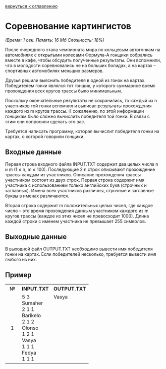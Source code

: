 <a href="/README.md">вернуться к оглавлению</a><br>

<h1>Соревнование картингистов</h1>
<i>(Время: 1&nbsp;сек. Память: 16 Мб&nbsp;Сложность: 18%)</i>

<p class=text>
После очередного этапа чемпионата мира по кольцевым автогонкам на автомобилях с открытыми колесами Формула-А гонщики собрались вместе в кафе, чтобы обсудить полученные результаты. Они вспомнили, что в молодости соревновались не на больших болидах, а на картах – спортивных автомобилях меньших размеров.
</p>
<p class=text>
Друзья решили выяснить победителя в одной из гонок на картах. Победителем гонки являлся тот гонщик, у которого суммарное время прохождения всех кругов трассы было минимальным.
</p>
<p class=text>
Поскольку окончательные результаты не сохранились, то каждый из n участников той гонки вспомнил и выписал результаты прохождения каждого из m кругов трассы. К сожалению, по этой информации гонщикам было сложно вычислить победителя той гонки. В связи с этим они попросили сделать это вас. 
</p>
<p class=text>
Требуется написать программу, которая вычислит победителя гонки на картах, о которой говорили гонщики.
</p>

<h2>Входные данные</h2>

<p class=text>
Первая строка входного файла INPUT.TXT содержит два целых числа n и m (1 &#8804; n, m &#8804; 100). Последующие 2&#8729;n строк описывают прохождение трассы каждым из участников. Описание прохождения трассы участником состоит из двух строк. Первая строка содержит имя участника с использованием только английских букв (строчных и заглавных). Имена всех участников различны, строчные и заглавные буквы в именах различаются. 
</p>
<p class=text>
Вторая строка содержит m положительных целых чисел, где каждое число – это время прохождения данным участником каждого из m кругов трассы (каждое из этих чисел не превосходит 1000). Длина каждой строки с именем участника не превышает 255 символов.
</p>

<h2>Выходные данные</h2>

<p class=text>
В выходной файл OUTPUT.TXT необходимо вывести имя победителя гонки на картах. Если победителей несколько, требуется вывести имя любого из них.
</p>

<h2>Пример</h2>

<table class=main cellpadding=2 cellspacing=1>
<tr><th width=30>№</th><th>INPUT.TXT</th><th>OUTPUT.TXT</th></tr>
<tr class=white2><td align=center>1</td><td valign=top>5 3<br>
Sumaher<br>
2 1 1<br>
Barikelo<br>
2 1 2<br>
Olonso<br>
1 2 1<br>
Vasya<br>
1 1 1<br>
Fedya<br>
1 1 1</td><td valign=top>Vasya</td></tr>
</table>